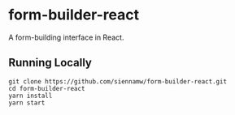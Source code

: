 # form-builder-react
A form-building interface in React.

## Running Locally
```
git clone https://github.com/siennamw/form-builder-react.git
cd form-builder-react
yarn install
yarn start
```
